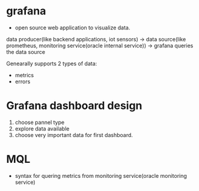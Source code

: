 # grafana

- open source web application to visualize data.


data producer(like backend applications, iot sensors) -> data source(like prometheus, monitoring service(oracle internal service)) -> grafana queries the data source

Genearally supports 2 types of data:
- metrics
- errors

# Grafana dashboard design
1. choose pannel type
1. explore data available
1. choose very important data for first dashboard.

# MQL 
- syntax for quering metrics from monitoring service(oracle monitoring service)